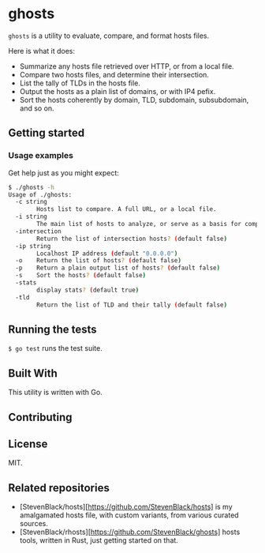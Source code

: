 # ghosts

`ghosts` is a utility to evaluate, compare, and format hosts files.

Here is what it does:

* Summarize any hosts file retrieved over HTTP, or from a local file.
* Compare two hosts files, and determine their intersection.
* List the tally of TLDs in the hosts file.
* Output the hosts as a plain list of domains, or with IP4 pefix.
* Sort the hosts coherently by domain, TLD, subdomain, subsubdomain, and so on.

## Getting started

### Usage examples

Get help just as you might expect:

```bash
$ ./ghosts -h
Usage of ./ghosts:
  -c string
    	Hosts list to compare. A full URL, or a local file.
  -i string
    	The main list of hosts to analyze, or serve as a basis for comparison. A full URL, or a local file. (default "https://raw.githubusercontent.com/StevenBlack/hosts/master/hosts")
  -intersection
    	Return the list of intersection hosts? (default false)
  -ip string
    	Localhost IP address (default "0.0.0.0")
  -o	Return the list of hosts? (default false)
  -p	Return a plain output list of hosts? (default false)
  -s	Sort the hosts? (default false)
  -stats
    	display stats? (default true)
  -tld
    	Return the list of TLD and their tally (default false)
```

## Running the tests

`$ go test` runs the test suite.

## Built With

This utility is written with Go.

## Contributing

## License

MIT.

## Related repositories

* [StevenBlack/hosts][https://github.com/StevenBlack/hosts] is my amalgamated hosts file, with custom variants, from various curated sources.
* [StevenBlack/rhosts][https://github.com/StevenBlack/ghosts] hosts tools, written in Rust, just getting started on that.
